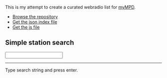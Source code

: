 This is my attempt to create a curated webradio list for [myMPD](https://github.com/jcorporation/myMPD).

- [Browse the repository](https://github.com/jcorporation/radiodb)
- [Get the json index file](https://jcorporation.github.io/radiodb/publish/index/webradios.min.json)
- [Get the js file](https://jcorporation.github.io/radiodb/publish/index/webradios.min.js)

## Simple station search

<input type="search" value="" id="searchstr"/>
<hr/>
<div id="result">Type search string and press enter.</div>

<script src="publish/index/webradios.min.js"></script>
<script>
  const resultEl = document.getElementById('result');
  document.getElementById('searchstr').addEventListener('keyup', function(event) {
    if (event.key === 'Enter') {
      const searchstr = event.target.value.toLowerCase();
      resultEl.textContent = '';
      if (searchstr.length < 3) {
        resultEl.innerText = 'Searchstring to short.';
        return;
      }
      let i = 0;
      for (const key in webradios) {
        if (webradios[key].PLAYLIST.toLowerCase().indexOf(searchstr) > -1) {
          i++;
          const div = document.createElement('div');
          div.style.width = "100%";
          div.style.minHeight = "5rem";
          const pic = webradios[key].EXTIMG.indexOf('http:') === 0 ||
              webradios[key].EXTIMG.indexOf('https:') === 0 ?
                  webradios[key].EXTIMG : 'publish/pics/' + webradios[key].EXTIMG;
          div.innerHTML =
            '<img src="' + pic + '" style="float:left;display:block;width:5rem;height:auto;margin-right:2rem;"/>' +
            '<div>' + 
              '<h3>' + webradios[key].PLAYLIST + '</h3>' +
              '<p><a target="_blank" href="publish/webradios/' + key + '">Get playlist</a></p>' +
            '</div>';
          resultEl.appendChild(div);
        }
      }
      if (i === 0) {
        resultEl.innerText = 'No search result.';
      }
    }
  }, false);
</script>
